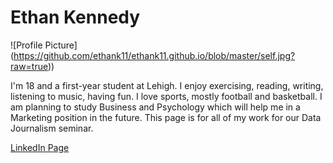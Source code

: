 # Ethan Kennedy 

![Profile Picture] (https://github.com/ethank11/ethank11.github.io/blob/master/self.jpg?raw=true))

I'm 18 and a first-year student at Lehigh. I enjoy exercising, reading, writing, listening to music, having fun. I love sports, mostly football and basketball. I am planning to study Business and Psychology which will help me in a Marketing position in the future. This page is for all of my work for our Data Journalism seminar. 


[LinkedIn Page](https://www.linkedin.com/in/ethan-kennedy-1b65741b2/)
